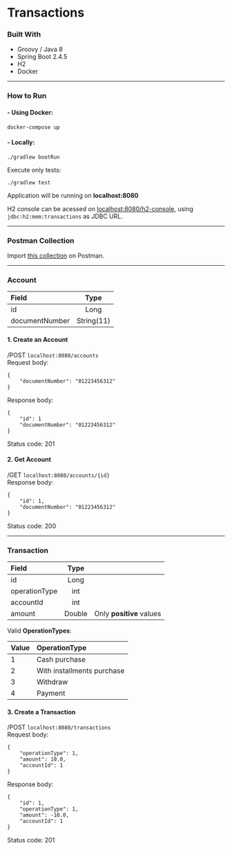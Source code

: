 # Transactions

### Built With
* Groovy / Java 8
* Spring Boot 2.4.5
* H2
* Docker
____ 

### How to Run


#### - Using Docker:
```
docker-compose up
```


#### - Locally:
```
./gradlew bootRun
```
Execute only tests:
```
./gradlew test
```

Application will be running on **localhost:8080**

H2 console can be acessed on [localhost:8080/h2-console](http://localhost:8080/h2-console), using `jdbc:h2:mem:transactions` as JDBC URL.

____ 

### Postman Collection

Import [this collection](https://github.com/jadehelena/transactions/blob/main/Transactions.postman_collection.json) on Postman.

____ 

### Account
| Field | Type |
| :------------ |:---------------:|
| id      | Long |
| documentNumber      | String(11) |

#### 1. Create an Account
/POST `localhost:8080/accounts` \
Request body:
```
{
	"documentNumber": "01223456312"
}
```


Response body:
```
{
	"id": 1
	"documentNumber": "01223456312"
}
```
Status code: 201


#### 2. Get Account
/GET `localhost:8080/accounts/{id}` \
Response body:
```
{
	"id": 1,
	"documentNumber": "01223456312"
}
```
Status code: 200

____ 

### Transaction

| Field | Type | |
| :------------ |:---------------:| :---------------:|
| id      | Long | |
| operationType      | int | |
| accountId      | int | |
| amount      | Double | Only **positive** values| \




Valid **OperationTypes**:

| Value | OperationType |
| :------------ |:---------------|
| 1      | Cash purchase |
| 2      | With installments purchase |
| 3      | Withdraw |
| 4      | Payment |


#### 3. Create a Transaction
/POST `localhost:8080/transactions` \
Request body:
```
{
	"operationType": 1,
	"amount": 10.0,
	"accountId": 1
}
```

Response body:
```
{
	"id": 1,
	"operationType": 1,
	"amount": -10.0,
	"accountId": 1
}
```

Status code: 201
